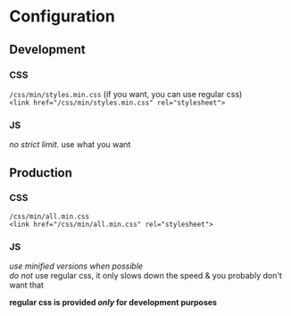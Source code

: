 # Configuration
## Development
### CSS
`/css/min/styles.min.css` (if you want, you can use regular css)  
`<link href="/css/min/styles.min.css" rel="stylesheet">`  
### JS
*no strict limit.* use what you want  
## Production
### CSS
`/css/min/all.min.css`  
`<link href="/css/min/all.min.css" rel="stylesheet">`  
### JS
*use minified versions when possible*  
_do not_ use regular css, it only slows down the speed & you probably don't want that

**regular css is provided *only* for development purposes**